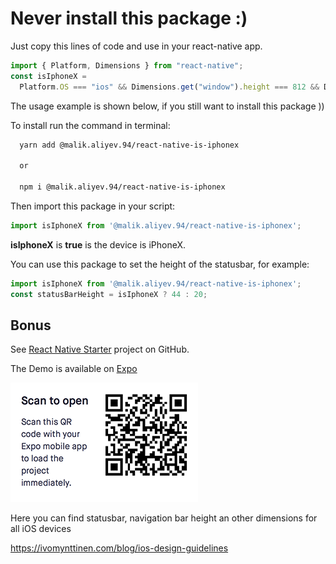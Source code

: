# Never install this package :)

Just copy this lines of code and use in your react-native app.

```javascript
import { Platform, Dimensions } from "react-native";
const isIphoneX =
  Platform.OS === "ios" && Dimensions.get("window").height === 812 && Dimensions.get("window").width === 375;
```

The usage example is shown below, if you still want to install this package ))

To install run the command in terminal:
```bash
  yarn add @malik.aliyev.94/react-native-is-iphonex

  or

  npm i @malik.aliyev.94/react-native-is-iphonex
```

Then import this package in your script:

```javascript
import isIphoneX from '@malik.aliyev.94/react-native-is-iphonex';
```

**isIphoneX** is **true** is the device is iPhoneX.

You can use this package to set the height of the statusbar, for example:

```javascript
import isIphoneX from '@malik.aliyev.94/react-native-is-iphonex';
const statusBarHeight = isIphoneX ? 44 : 20;
```

## Bonus
See [React Native Starter](https://github.com/malik-aliyev-94/react-native-starter) project on GitHub.

The Demo is available on [Expo](https://expo.io/@malik-aliyev-94/expo-react-native-starter)

![Expo Demo](https://raw.githubusercontent.com/malik-aliyev-94/react-native-starter/master/assets/expo-qr.png)

Here you can find statusbar, navigation bar height an other dimensions for all iOS devices

https://ivomynttinen.com/blog/ios-design-guidelines
